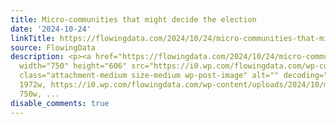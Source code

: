 ```yaml
---
title: Micro-communities that might decide the election
date: '2024-10-24'
linkTitle: https://flowingdata.com/2024/10/24/micro-communities-that-might-decide-the-election/
source: FlowingData
description: <p><a href="https://flowingdata.com/2024/10/24/micro-communities-that-might-decide-the-election/"><img
  width="750" height="606" src="https://i0.wp.com/flowingdata.com/wp-content/uploads/2024/10/microcommunities.png?fit=750%2C606&amp;quality=100&amp;ssl=1"
  class="attachment-medium size-medium wp-post-image" alt="" decoding="async" srcset="https://i0.wp.com/flowingdata.com/wp-content/uploads/2024/10/microcommunities.png?w=1972&amp;quality=100&amp;ssl=1
  1972w, https://i0.wp.com/flowingdata.com/wp-content/uploads/2024/10/microcommunities.png?resize=750%2C606&amp;quality=100&amp;ssl=1
  750w, ...
disable_comments: true
---
```

<p><a href="https://flowingdata.com/2024/10/24/micro-communities-that-might-decide-the-election/"><img width="750" height="606" src="https://i0.wp.com/flowingdata.com/wp-content/uploads/2024/10/microcommunities.png?fit=750%2C606&amp;quality=100&amp;ssl=1" class="attachment-medium size-medium wp-post-image" alt="" decoding="async" srcset="https://i0.wp.com/flowingdata.com/wp-content/uploads/2024/10/microcommunities.png?w=1972&amp;quality=100&amp;ssl=1 1972w, https://i0.wp.com/flowingdata.com/wp-content/uploads/2024/10/microcommunities.png?resize=750%2C606&amp;quality=100&amp;ssl=1 750w, ...